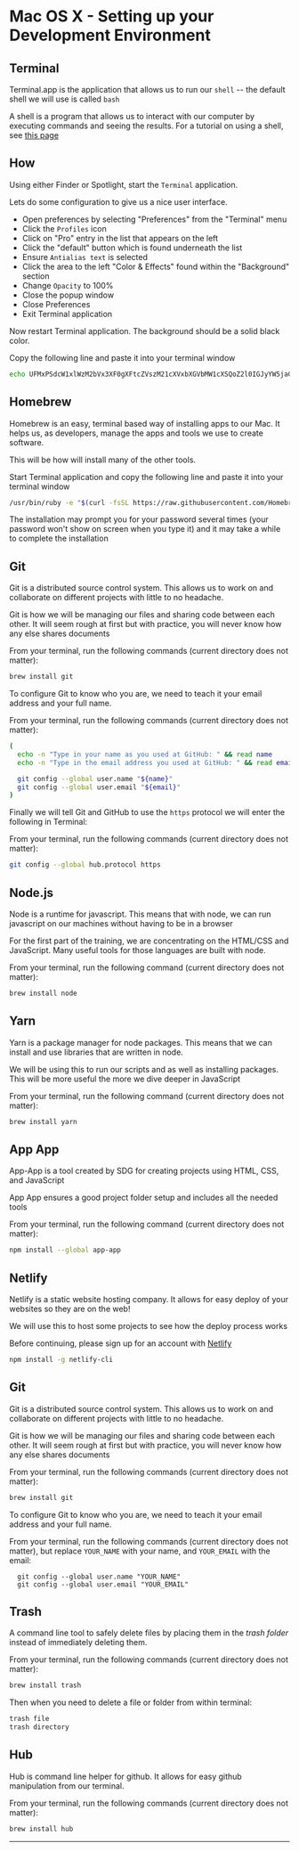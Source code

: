 # Mac OS X - Setting up your Development Environment

## Terminal

Terminal.app is the application that allows us to run our `shell` -- the default shell we will use is called `bash`

A shell is a program that allows us to interact with our computer by executing commands and seeing the results. For a tutorial on using a shell, see [this page](/handbook/skills/command-line)

## How

Using either Finder or Spotlight, start the `Terminal` application.

Lets do some configuration to give us a nice user interface.

- Open preferences by selecting "Preferences" from the "Terminal" menu
- Click the `Profiles` icon
- Click on "Pro" entry in the list that appears on the left
- Click the "default" button which is found underneath the list
- Ensure `Antialias text` is selected
- Click the area to the left "Color & Effects" found within the "Background" section
- Change `Opacity` to 100%
- Close the popup window
- Close Preferences
- Exit Terminal application

Now restart Terminal application. The background should be a solid black color.

Copy the following line and paste it into your terminal window

```sh
echo UFMxPSdcW1xlWzM2bVx3XF0gXFtcZVszM21cXVxbXGVbMW1cXSQoZ2l0IGJyYW5jaCAyPi9kZXYvbnVsbCB8IHNlZCAicy8qIFwoLipcKS9cMSAvIikkIFxbXGVbMG1cXScKCiMtLS0tLS0tLS0tLS0tLS0tLS0tLS0tLS0tLS0tLS0tLS0tLS0tLS0tLS0tCiMgUnVieSBHZW0gZW5zdXJlIHBhdGgKIy0tLS0tLS0tLS0tLS0tLS0tLS0tLS0tLS0tLS0tLS0tLS0tLS0tLS0tLS0KZXhwb3J0IFBBVEg9IiQoZ2VtIGVudiBnZW1kaXIpL2JpbjokUEFUSCIK | base64 -D >> ~/.bash_profile
```

## Homebrew

Homebrew is an easy, terminal based way of installing apps to our Mac. It helps us, as developers, manage the apps and tools we use to create software.

This will be how will install many of the other tools.

Start Terminal application and copy the following line and paste it into your terminal window

```sh
/usr/bin/ruby -e "$(curl -fsSL https://raw.githubusercontent.com/Homebrew/install/master/install)"
```

The installation may prompt you for your password several times (your password won't show on screen when you type it) and it may take a while to complete the installation

## Git

Git is a distributed source control system. This allows us to work on and collaborate on different projects with little to no headache.

Git is how we will be managing our files and sharing code between each other. It will seem rough at first but with practice, you will never know how any else shares documents

From your terminal, run the following commands (current directory does not matter):

```sh
brew install git
```

To configure Git to know who you are, we need to teach it your email address and your full name.

From your terminal, run the following commands (current directory does not matter):

```sh
(
  echo -n "Type in your name as you used at GitHub: " && read name
  echo -n "Type in the email address you used at GitHub: " && read email

  git config --global user.name "${name}"
  git config --global user.email "${email}"
)
```

Finally we will tell Git and GitHub to use the `https` protocol we will enter the following in Terminal:

From your terminal, run the following commands (current directory does not matter):

```sh
git config --global hub.protocol https
```

## Node.js

Node is a runtime for javascript. This means that with node, we can run javascript on our machines without having to be in a browser

For the first part of the training, we are concentrating on the HTML/CSS and JavaScript. Many useful tools for those languages are built with node.

From your terminal, run the following command (current directory does not matter):

```sh
brew install node
```

## Yarn

Yarn is a package manager for node packages. This means that we can install and use libraries that are written in node.

We will be using this to run our scripts and as well as installing packages. This will be more useful the more we dive deeper in JavaScript

From your terminal, run the following command (current directory does not matter):

```sh
brew install yarn
```

## App App

App-App is a tool created by SDG for creating projects using HTML, CSS, and JavaScript

App App ensures a good project folder setup and includes all the needed tools

From your terminal, run the following command (current directory does not matter):

```sh
npm install --global app-app
```

## Netlify

Netlify is a static website hosting company. It allows for easy deploy of your websites so they are on the web!

We will use this to host some projects to see how the deploy process works

Before continuing, please sign up for an account with [Netlify](https://www.netlify.com/)

```sh
npm install -g netlify-cli 

```

## Git

Git is a distributed source control system. This allows us to work on and collaborate on different projects with little to no headache.

Git is how we will be managing our files and sharing code between each other. It will seem rough at first but with practice, you will never know how any else shares documents

From your terminal, run the following commands (current directory does not matter):

```sh
brew install git
```

To configure Git to know who you are, we need to teach it your email address and your full name.

From your terminal, run the following commands (current directory does not matter), but replace `YOUR_NAME` with your name, and `YOUR_EMAIL` with the email:

```
  git config --global user.name "YOUR_NAME"
  git config --global user.email "YOUR_EMAIL"
```


## Trash

A command line tool to safely delete files by placing them in the _trash folder_ instead of immediately deleting them.

From your terminal, run the following commands (current directory does not matter):

```sh
brew install trash
```

Then when you need to delete a file or folder from within terminal:

```sh
trash file
trash directory
```

## Hub

Hub is command line helper for github. It allows for easy github manipulation from our terminal.

From your terminal, run the following commands (current directory does not matter):

```sh
brew install hub
```

---
